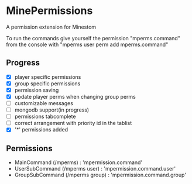 # MinePermissions

A permission extension for Minestom

To run the commands give yourself the permission "mperms.command"
from the console with "mperms user <username> perm add mperms.command"
  
## Progress
- [x] player specific permissions
- [x] group specific permissions
- [x] permission saving
- [x] update player perms when changing group perms
- [ ] customizable messages
- [ ] mongodb support(in progress)
- [ ] permissions tabcomplete
- [ ] correct arrangement with priority id in the tablist
- [x] '*' permissions added

## Permissions
- MainCommand (/mperms) : 'mpermission.command'
- UserSubCommand (/mperms user) : 'mpermission.command.user'
- GroupSubCommand (/mperms group) : 'mpermission.command.group'

